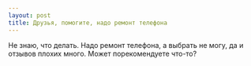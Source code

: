 ```yaml
---
layout: post 
title: Друзья, помогите, надо ремонт телефона 
--- 
```

Не знаю, что делать. Надо ремонт телефона, а выбрать не могу, да и отзывов плохих много. Может порекомендуете что-то?